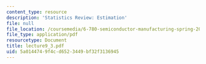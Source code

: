 ```yaml
---
content_type: resource
description: 'Statistics Review: Estimation'
file: null
file_location: /coursemedia/6-780-semiconductor-manufacturing-spring-2003/5a0144749f4cd6523449bf32f3136945_lecture9_3.pdf
file_type: application/pdf
resourcetype: Document
title: lecture9_3.pdf
uid: 5a014474-9f4c-d652-3449-bf32f3136945
---
```

